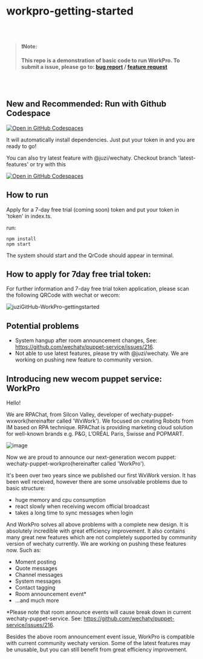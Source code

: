 # workpro-getting-started

<br />
<br />

> **❗️Note:**
>
> **This repo is a demonstration of basic code to run WorkPro. To submit a issue, please go to: [bug report](https://github.com/wechaty/puppet-supports/issues/new?assignees=su-chang%2Chcfw007&labels=workpro&template=workpro_bug.md&title=%5BBUG%5DWorkPro%3A) / [feature request](https://github.com/wechaty/puppet-supports/issues/new?assignees=su-chang%2Chcfw007&labels=workpro&template=workpro_feat.md&title=%5BFEAT%5DWorkPro%3A)**

<br />
<br />

## New and Recommended: Run with Github Codespace
[![Open in GitHub Codespaces](https://github.com/codespaces/badge.svg)](https://github.com/codespaces/new?hide_repo_select=true&ref=main&repo=581586825&machine=basicLinux32gb&devcontainer_path=.devcontainer%2Fdevcontainer.json&location=SouthEastAsia)

It will automatically install dependencies. Just put your token in and you are ready to go!

You can also try latest feature with @juzi/wechaty. Checkout branch 'latest-features' or try with this

[![Open in GitHub Codespaces](https://github.com/codespaces/badge.svg)](https://github.com/codespaces/new?hide_repo_select=true&ref=latest-features&repo=581586825&machine=basicLinux32gb&devcontainer_path=.devcontainer%2Fdevcontainer.json&location=SouthEastAsia)

## How to run
Apply for a 7-day free trial (coming soon) token and put your token in 'token' in index.ts.

run: 
```
npm install
npm start
```

The system should start and the QrCode should appear in terminal.

## How to apply for 7day free trial token:

For further information and 7-day free trial token application, please scan the following QRCode with wechat or wecom:

![juziGitHub-WorkPro-gettingstarted](https://user-images.githubusercontent.com/13669999/209300458-363aaf4b-1a8b-43f1-bed6-d53cc0529a20.png)

## Potential problems

- System hangup after room announcement changes, See: https://github.com/wechaty/puppet-service/issues/216.
- Not able to use latest features, please try with @juzi/wechaty. We are working on pushing new feature to community version.

## Introducing new wecom puppet service: WorkPro
Hello!

We are RPAChat, from Silcon Valley, developer of wechaty-puppet-wxwork(hereinafter called 'WxWork'). We focused on creating Robots from IM based on RPA technique. RPAChat is providing marketing cloud solution for well-known brands e.g. P&G, L’ORÉAL Paris, Swisse and POPMART.

![image](https://user-images.githubusercontent.com/13669999/209313637-cc938c6d-2144-4784-8ebd-3c638080ba43.jpg)

Now we are proud to announce our next-generation wecom puppet: wechaty-puppet-workpro(hereinafter called 'WorkPro').

It's been over two years since we published our first WxWork version. It has been well received, however there are some unsolvable problems due to basic structure:
- huge memory and cpu consumption
- react slowly when receiving wecom official broadcast
- takes a long time to sync messages when login

And WorkPro solves all above problems with a complete new design. It is absolutely incredible with great efficiency improvement. It also contains many great new features which are not completely supported by community version of wechaty currently. We are working on pushing these features now. Such as:
- Moment posting
- Quote messages
- Channel messages
- System messages
- Contact tagging
- Room announcement event*
- ...and much more

*Please note that room announce events will cause break down in current wechaty-puppet-service. See: https://github.com/wechaty/puppet-service/issues/216.

Besides the above room announcement event issue, WorkPro is compatible with current community wechaty version. Some of the latest features may be unusable, but you can still benefit from great efficiency improvement.
